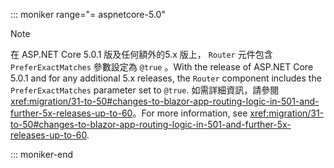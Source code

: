 ::: moniker range="= aspnetcore-5.0"

> [!NOTE]
> <span data-ttu-id="ba814-101">在 ASP.NET Core 5.0.1 版及任何額外的5.x 版上， `Router` 元件包含 `PreferExactMatches` 參數設定為 `@true` 。</span><span class="sxs-lookup"><span data-stu-id="ba814-101">With the release of ASP.NET Core 5.0.1 and for any additional 5.x releases, the `Router` component includes the `PreferExactMatches` parameter set to `@true`.</span></span> <span data-ttu-id="ba814-102">如需詳細資訊，請參閱<xref:migration/31-to-50#changes-to-blazor-app-routing-logic-in-501-and-further-5x-releases-up-to-60>。</span><span class="sxs-lookup"><span data-stu-id="ba814-102">For more information, see <xref:migration/31-to-50#changes-to-blazor-app-routing-logic-in-501-and-further-5x-releases-up-to-60>.</span></span>

::: moniker-end
